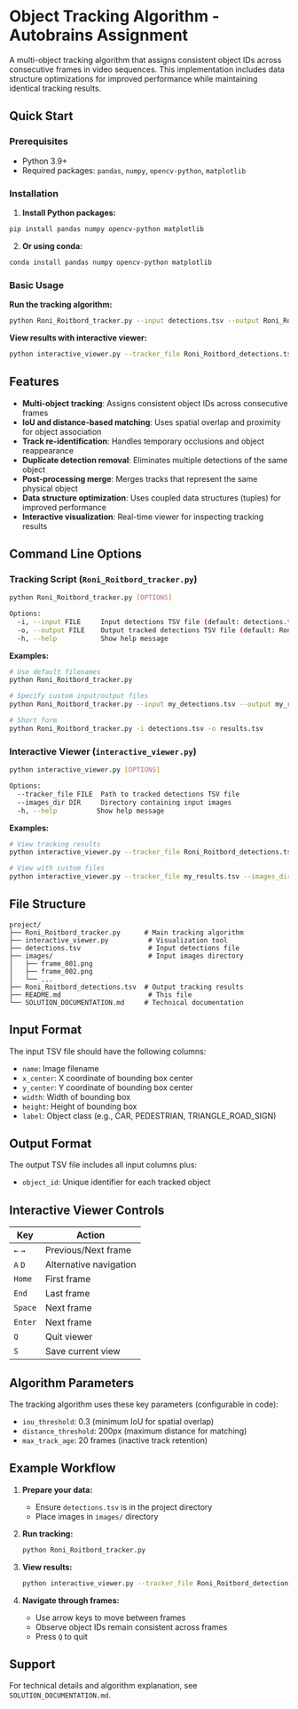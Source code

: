 # Object Tracking Algorithm - Autobrains Assignment

A multi-object tracking algorithm that assigns consistent object IDs across consecutive frames in video sequences. This implementation includes data structure optimizations for improved performance while maintaining identical tracking results.

## Quick Start

### Prerequisites

- Python 3.9+
- Required packages: `pandas`, `numpy`, `opencv-python`, `matplotlib`

### Installation

1. **Install Python packages:**
```bash
pip install pandas numpy opencv-python matplotlib
```

2. **Or using conda:**
```bash
conda install pandas numpy opencv-python matplotlib
```

### Basic Usage

**Run the tracking algorithm:**
```bash
python Roni_Roitbord_tracker.py --input detections.tsv --output Roni_Roitbord_detections.tsv
```

**View results with interactive viewer:**
```bash
python interactive_viewer.py --tracker_file Roni_Roitbord_detections.tsv --images_dir images
```

## Features

- **Multi-object tracking**: Assigns consistent object IDs across consecutive frames
- **IoU and distance-based matching**: Uses spatial overlap and proximity for object association
- **Track re-identification**: Handles temporary occlusions and object reappearance
- **Duplicate detection removal**: Eliminates multiple detections of the same object
- **Post-processing merge**: Merges tracks that represent the same physical object
- **Data structure optimization**: Uses coupled data structures (tuples) for improved performance
- **Interactive visualization**: Real-time viewer for inspecting tracking results

## Command Line Options

### Tracking Script (`Roni_Roitbord_tracker.py`)

```bash
python Roni_Roitbord_tracker.py [OPTIONS]

Options:
  -i, --input FILE     Input detections TSV file (default: detections.tsv)
  -o, --output FILE    Output tracked detections TSV file (default: Roni_Roitbord_detections.tsv)
  -h, --help           Show help message
```

**Examples:**
```bash
# Use default filenames
python Roni_Roitbord_tracker.py

# Specify custom input/output files
python Roni_Roitbord_tracker.py --input my_detections.tsv --output my_results.tsv

# Short form
python Roni_Roitbord_tracker.py -i detections.tsv -o results.tsv
```

### Interactive Viewer (`interactive_viewer.py`)

```bash
python interactive_viewer.py [OPTIONS]

Options:
  --tracker_file FILE  Path to tracked detections TSV file
  --images_dir DIR     Directory containing input images
  -h, --help          Show help message
```

**Examples:**
```bash
# View tracking results
python interactive_viewer.py --tracker_file Roni_Roitbord_detections.tsv --images_dir images

# View with custom files
python interactive_viewer.py --tracker_file my_results.tsv --images_dir my_images
```

## File Structure

```
project/
├── Roni_Roitbord_tracker.py      # Main tracking algorithm
├── interactive_viewer.py          # Visualization tool
├── detections.tsv                 # Input detections file
├── images/                        # Input images directory
│   ├── frame_001.png
│   ├── frame_002.png
│   └── ...
├── Roni_Roitbord_detections.tsv  # Output tracking results
├── README.md                      # This file
└── SOLUTION_DOCUMENTATION.md     # Technical documentation
```

## Input Format

The input TSV file should have the following columns:
- `name`: Image filename
- `x_center`: X coordinate of bounding box center
- `y_center`: Y coordinate of bounding box center  
- `width`: Width of bounding box
- `height`: Height of bounding box
- `label`: Object class (e.g., CAR, PEDESTRIAN, TRIANGLE_ROAD_SIGN)

## Output Format

The output TSV file includes all input columns plus:
- `object_id`: Unique identifier for each tracked object

## Interactive Viewer Controls

| Key | Action |
|-----|--------|
| `←` `→` | Previous/Next frame |
| `A` `D` | Alternative navigation |
| `Home` | First frame |
| `End` | Last frame |
| `Space` | Next frame |
| `Enter` | Next frame |
| `Q` | Quit viewer |
| `S` | Save current view |

## Algorithm Parameters

The tracking algorithm uses these key parameters (configurable in code):

- `iou_threshold`: 0.3 (minimum IoU for spatial overlap)
- `distance_threshold`: 200px (maximum distance for matching)
- `max_track_age`: 20 frames (inactive track retention)

## Example Workflow

1. **Prepare your data:**
   - Ensure `detections.tsv` is in the project directory
   - Place images in `images/` directory

2. **Run tracking:**
   ```bash
   python Roni_Roitbord_tracker.py
   ```

3. **View results:**
   ```bash
   python interactive_viewer.py --tracker_file Roni_Roitbord_detections.tsv --images_dir images
   ```

4. **Navigate through frames:**
   - Use arrow keys to move between frames
   - Observe object IDs remain consistent across frames
   - Press `Q` to quit

## Support

For technical details and algorithm explanation, see `SOLUTION_DOCUMENTATION.md`.
